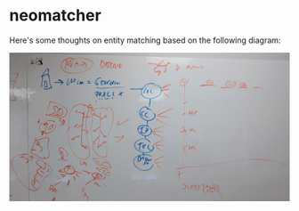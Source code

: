 # neomatcher

Here's some thoughts on entity matching based on the following diagram:

![sim score](whiteboard.jpg "sim score")
